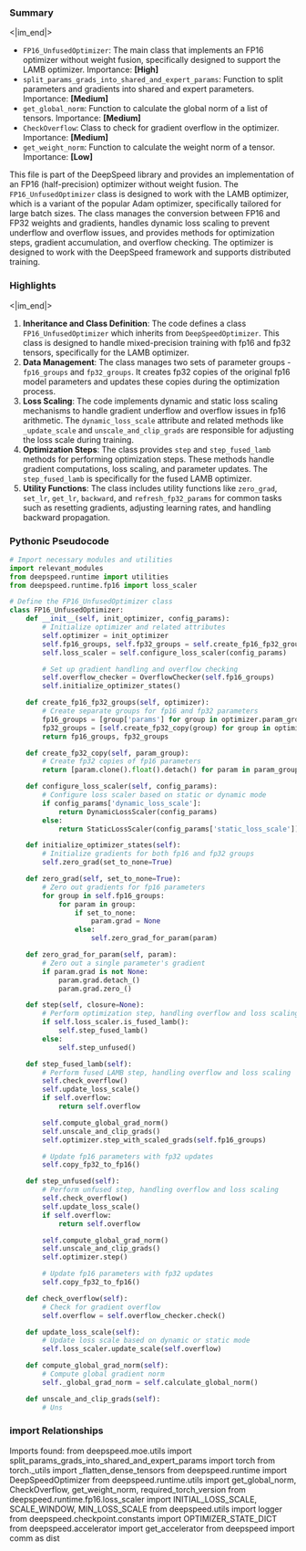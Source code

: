

### Summary

<|im_end|>

* `FP16_UnfusedOptimizer`: The main class that implements an FP16 optimizer without weight fusion, specifically designed to support the LAMB optimizer. Importance: **[High]**
* `split_params_grads_into_shared_and_expert_params`: Function to split parameters and gradients into shared and expert parameters. Importance: **[Medium]**
* `get_global_norm`: Function to calculate the global norm of a list of tensors. Importance: **[Medium]**
* `CheckOverflow`: Class to check for gradient overflow in the optimizer. Importance: **[Medium]**
* `get_weight_norm`: Function to calculate the weight norm of a tensor. Importance: **[Low]**


This file is part of the DeepSpeed library and provides an implementation of an FP16 (half-precision) optimizer without weight fusion. The `FP16_UnfusedOptimizer` class is designed to work with the LAMB optimizer, which is a variant of the popular Adam optimizer, specifically tailored for large batch sizes. The class manages the conversion between FP16 and FP32 weights and gradients, handles dynamic loss scaling to prevent underflow and overflow issues, and provides methods for optimization steps, gradient accumulation, and overflow checking. The optimizer is designed to work with the DeepSpeed framework and supports distributed training.

### Highlights

<|im_end|>

1. **Inheritance and Class Definition**: The code defines a class `FP16_UnfusedOptimizer` which inherits from `DeepSpeedOptimizer`. This class is designed to handle mixed-precision training with fp16 and fp32 tensors, specifically for the LAMB optimizer.
2. **Data Management**: The class manages two sets of parameter groups - `fp16_groups` and `fp32_groups`. It creates fp32 copies of the original fp16 model parameters and updates these copies during the optimization process.
3. **Loss Scaling**: The code implements dynamic and static loss scaling mechanisms to handle gradient underflow and overflow issues in fp16 arithmetic. The `dynamic_loss_scale` attribute and related methods like `_update_scale` and `unscale_and_clip_grads` are responsible for adjusting the loss scale during training.
4. **Optimization Steps**: The class provides `step` and `step_fused_lamb` methods for performing optimization steps. These methods handle gradient computations, loss scaling, and parameter updates. The `step_fused_lamb` is specifically for the fused LAMB optimizer.
5. **Utility Functions**: The class includes utility functions like `zero_grad`, `set_lr`, `get_lr`, `backward`, and `refresh_fp32_params` for common tasks such as resetting gradients, adjusting learning rates, and handling backward propagation.

### Pythonic Pseudocode

```python
# Import necessary modules and utilities
import relevant_modules
from deepspeed.runtime import utilities
from deepspeed.runtime.fp16 import loss_scaler

# Define the FP16_UnfusedOptimizer class
class FP16_UnfusedOptimizer:
    def __init__(self, init_optimizer, config_params):
        # Initialize optimizer and related attributes
        self.optimizer = init_optimizer
        self.fp16_groups, self.fp32_groups = self.create_fp16_fp32_groups(optimizer)
        self.loss_scaler = self.configure_loss_scaler(config_params)

        # Set up gradient handling and overflow checking
        self.overflow_checker = OverflowChecker(self.fp16_groups)
        self.initialize_optimizer_states()

    def create_fp16_fp32_groups(self, optimizer):
        # Create separate groups for fp16 and fp32 parameters
        fp16_groups = [group['params'] for group in optimizer.param_groups]
        fp32_groups = [self.create_fp32_copy(group) for group in optimizer.param_groups]
        return fp16_groups, fp32_groups

    def create_fp32_copy(self, param_group):
        # Create fp32 copies of fp16 parameters
        return [param.clone().float().detach() for param in param_group['params']]

    def configure_loss_scaler(self, config_params):
        # Configure loss scaler based on static or dynamic mode
        if config_params['dynamic_loss_scale']:
            return DynamicLossScaler(config_params)
        else:
            return StaticLossScaler(config_params['static_loss_scale'])

    def initialize_optimizer_states(self):
        # Initialize gradients for both fp16 and fp32 groups
        self.zero_grad(set_to_none=True)

    def zero_grad(self, set_to_none=True):
        # Zero out gradients for fp16 parameters
        for group in self.fp16_groups:
            for param in group:
                if set_to_none:
                    param.grad = None
                else:
                    self.zero_grad_for_param(param)

    def zero_grad_for_param(self, param):
        # Zero out a single parameter's gradient
        if param.grad is not None:
            param.grad.detach_()
            param.grad.zero_()

    def step(self, closure=None):
        # Perform optimization step, handling overflow and loss scaling
        if self.loss_scaler.is_fused_lamb():
            self.step_fused_lamb()
        else:
            self.step_unfused()

    def step_fused_lamb(self):
        # Perform fused LAMB step, handling overflow and loss scaling
        self.check_overflow()
        self.update_loss_scale()
        if self.overflow:
            return self.overflow

        self.compute_global_grad_norm()
        self.unscale_and_clip_grads()
        self.optimizer.step_with_scaled_grads(self.fp16_groups)

        # Update fp16 parameters with fp32 updates
        self.copy_fp32_to_fp16()

    def step_unfused(self):
        # Perform unfused step, handling overflow and loss scaling
        self.check_overflow()
        self.update_loss_scale()
        if self.overflow:
            return self.overflow

        self.compute_global_grad_norm()
        self.unscale_and_clip_grads()
        self.optimizer.step()

        # Update fp16 parameters with fp32 updates
        self.copy_fp32_to_fp16()

    def check_overflow(self):
        # Check for gradient overflow
        self.overflow = self.overflow_checker.check()

    def update_loss_scale(self):
        # Update loss scale based on dynamic or static mode
        self.loss_scaler.update_scale(self.overflow)

    def compute_global_grad_norm(self):
        # Compute global gradient norm
        self._global_grad_norm = self.calculate_global_norm()

    def unscale_and_clip_grads(self):
        # Uns
```


### import Relationships

Imports found:
from deepspeed.moe.utils import split_params_grads_into_shared_and_expert_params
import torch
from torch._utils import _flatten_dense_tensors
from deepspeed.runtime import DeepSpeedOptimizer
from deepspeed.runtime.utils import get_global_norm, CheckOverflow, get_weight_norm, required_torch_version
from deepspeed.runtime.fp16.loss_scaler import INITIAL_LOSS_SCALE, SCALE_WINDOW, MIN_LOSS_SCALE
from deepspeed.utils import logger
from deepspeed.checkpoint.constants import OPTIMIZER_STATE_DICT
from deepspeed.accelerator import get_accelerator
from deepspeed import comm as dist